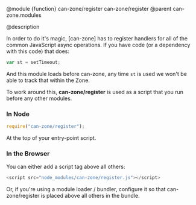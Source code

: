 @module {function} can-zone/register can-zone/register
@parent can-zone.modules

@description

In order to do it's magic, [can-zone] has to register handlers for all of the common JavaScript async operations. If you have code (or a dependency with this code) that does:

```js
var st = setTimeout;
```

And this module loads before can-zone, any time `st` is used we won't be able to track that within the Zone.

To work around this, **can-zone/register** is used as a script that you run before any other modules.

### In Node

```js
require("can-zone/register");
```

At the top of your entry-point script.

### In the Browser

You can either add a script tag above all others:

```js
<script src="node_modules/can-zone/register.js"></script>
```

Or, if you're using a module loader / bundler, configure it so that can-zone/register is placed above all others in the bundle.
